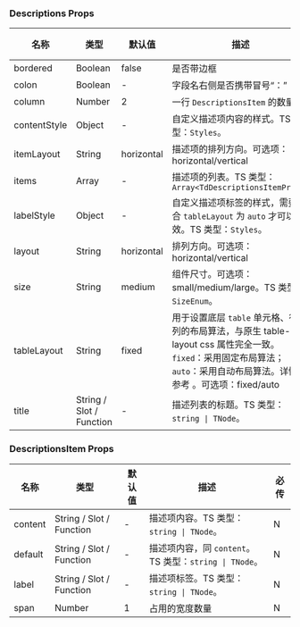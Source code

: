 ### Descriptions Props

名称 | 类型 | 默认值 | 描述 | 必传
-- | -- | -- | -- | --
bordered | Boolean | false | 是否带边框 | N
colon | Boolean | - | 字段名右侧是否携带冒号“：” | N
column | Number | 2 | 一行 `DescriptionsItem` 的数量 | N
contentStyle | Object | - | 自定义描述项内容的样式。TS 类型：`Styles`。 | N
itemLayout | String | horizontal | 描述项的排列方向。可选项：horizontal/vertical | N
items | Array | - | 描述项的列表。TS 类型：`Array<TdDescriptionsItemProps>` | N
labelStyle | Object | - | 自定义描述项标签的样式，需要配合 `tableLayout` 为 `auto` 才可以生效。TS 类型：`Styles`。 | N
layout | String | horizontal | 排列方向。可选项：horizontal/vertical | N
size | String | medium | 组件尺寸。可选项：small/medium/large。TS 类型：`SizeEnum`。 | N
tableLayout | String | fixed | 用于设置底层 `table` 单元格、行和列的布局算法，与原生 table-layout css 属性完全一致。`fixed`：采用固定布局算法；`auto`：采用自动布局算法。详情可参考 。可选项：fixed/auto | N
title | String / Slot / Function | - | 描述列表的标题。TS 类型：`string \| TNode`。 | N

### DescriptionsItem Props

名称 | 类型 | 默认值 | 描述 | 必传
-- | -- | -- | -- | --
content | String / Slot / Function | - | 描述项内容。TS 类型：`string \| TNode`。 | N
default | String / Slot / Function | - | 描述项内容，同 `content`。TS 类型：`string \| TNode`。 | N
label | String / Slot / Function | - | 描述项标签。TS 类型：`string \| TNode`。 | N
span | Number | 1 | 占用的宽度数量 | N